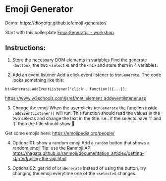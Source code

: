 # Emoji Generator

Demo: https://diogofgr.github.io/emoji-generator/

Start with this boilerplate [EmojiGenerator - workshop](https://codepen.io/diogofgr/pen/PvdXeM "A CodePen by diogofgr")

## Instructions:

1. Store the necessary DOM elements in variables
Find the generate `<button>`, the two `<select>`s and the `<h1>` and store them in 4 variables.

2. Add an event listener
Add a click event listener to `btnGenerate`. The code looks something like this:
```
btnGenerate.addEventListener('click', function(){...});
```
https://www.w3schools.com/jsref/met_element_addeventlistener.asp

3. Change the emoji
When the user clicks `btnGenerate` the function inside `.addEventListener()` will run. This function should read the values in the two selects and change the text in the title.
i.e.: if the selects have ':' and ')' then the title should show 🙂

Get some emojis here: https://emojipedia.org/people/

4. Optional01: show a random emoji
Add a `random` button that shows a random emoji
Tip: use the Ranmoji API https://hagata.github.io/ranmoji/documentation_articles/getting-started/using-the-api.html

5. Optional02: get rid of `btnGenerate`
Instead of using the button, try changing the emoji everytime one of the `<select>`s changes.